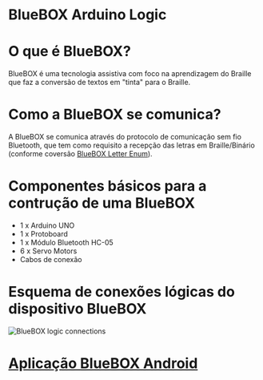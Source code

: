 # BlueBOX Arduino Logic

# O que é BlueBOX?
BlueBOX é uma tecnologia assistiva com foco na aprendizagem do Braille que faz a conversão de textos em "tinta" para o Braille.

# Como a BlueBOX se comunica?
A BlueBOX se comunica através do protocolo de comunicação sem fio Bluetooth, que tem como requisito a recepção das letras em Braille/Binário (conforme coversão [BlueBOX Letter Enum](https://github.com/meyer20/BlueBOX/blob/master/app/src/main/java/com/bluebox/LetterEnum.java)).

# Componentes básicos para a contrução de uma BlueBOX
- 1 x Arduino UNO
- 1 x Protoboard
- 1 x Módulo Bluetooth HC-05
- 6 x Servo Motors
- Cabos de conexão

# Esquema de conexões lógicas do dispositivo BlueBOX
![BlueBOX logic connections](https://i.imgur.com/7tLPFHh.png)

# [Aplicação BlueBOX Android](https://github.com/meyer20/BlueBOX)
